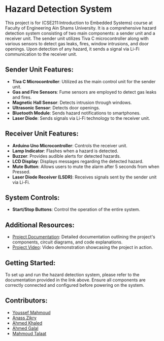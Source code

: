 # Hazard Detection System

This project is for (CSE211:Introduction to Embedded Systems) course at Faculty of Engineering Ain Shams University. It is a comprehensive hazard detection system consisting of two main components: a sender unit and a receiver unit. The sender unit utilizes Tiva C microcontroller along with various sensors to detect gas leaks, fires, window intrusions, and door openings. Upon detection of any hazard, it sends a signal via Li-Fi communication to the receiver unit.

## Sender Unit Features:
- **Tiva C Microcontroller**: Utilized as the main control unit for the sender unit.
- **Gas and Fire Sensors**: Fume sensors are employed to detect gas leaks and fires.
- **Magnetic Hall Sensor**: Detects intrusion through windows.
- **Ultrasonic Sensor**: Detects door openings.
- **Bluetooth Module**: Sends hazard notifications to smartphones.
- **Laser Diode**: Sends signals via Li-Fi technology to the receiver unit.

## Receiver Unit Features:
- **Arduino Uno Microcontroller**: Controls the receiver unit.
- **Lamp Indicator**: Flashes when a hazard is detected.
- **Buzzer**: Provides audible alerts for detected hazards.
- **LCD Display**: Displays messages regarding the detected hazard.
- **Mute Button**: Allows users to mute the alarm after 5 seconds from when Pressed.
- **Laser Diode Receiver (LSDR)**: Receives signals sent by the sender unit via Li-Fi.

## System Controls:
- **Start/Stop Buttons**: Control the operation of the entire system.

## Additional Resources:
- [Project Documentation](https://drive.google.com/file/d/1mSzgsOncTHhjm9P1KVLquHjqN82NWDgf/view?usp=sharing): Detailed documentation outlining the project's components, circuit diagrams, and code explanations.
- [Project Video](https://www.youtube.com/watch?v=awd9nEAME8g): Video demonstration showcasing the project in action.

## Getting Started:
To set up and run the hazard detection system, please refer to the documentation provided in the link above. Ensure all components are correctly connected and configured before powering on the system.

## Contributors:
- [Youssef Mahmoud](https://github.com/xYoussefMahmoudx)
- [Anass Zikry](https://github.com/anass-zikry)
- [Ahmed Khaled](https://github.com/Ahmedkhaledd1)
- [Ahmed Galal](https://github.com/ABarakat27)
- [Mahmoud Talaat](https://github.com/Mtalaat432)
  


